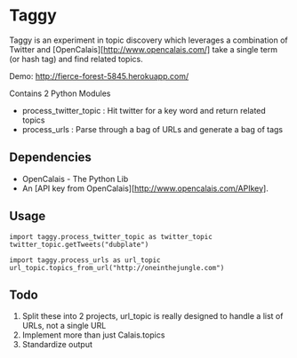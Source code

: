 Taggy
=====

Taggy is an experiment in topic discovery which leverages a combination of Twitter and [OpenCalais][http://www.opencalais.com/] take a single term (or hash tag) and find related topics.


Demo: http://fierce-forest-5845.herokuapp.com/

Contains 2 Python Modules
* process_twitter_topic : Hit twitter for a key word and return related topics  
* process_urls : Parse through a bag of URLs and generate a bag of tags

Dependencies
------------

* OpenCalais -  The Python Lib
* An [API key from OpenCalais][http://www.opencalais.com/APIkey].

Usage
-----

	import taggy.process_twitter_topic as twitter_topic
	twitter_topic.getTweets("dubplate")

	import taggy.process_urls as url_topic
	url_topic.topics_from_url("http://oneinthejungle.com")


Todo
----
1. Split these into 2 projects, url_topic is really designed to handle a list of URLs, not a single URL
1. Implement more than just Calais.topics
1. Standardize output



  
